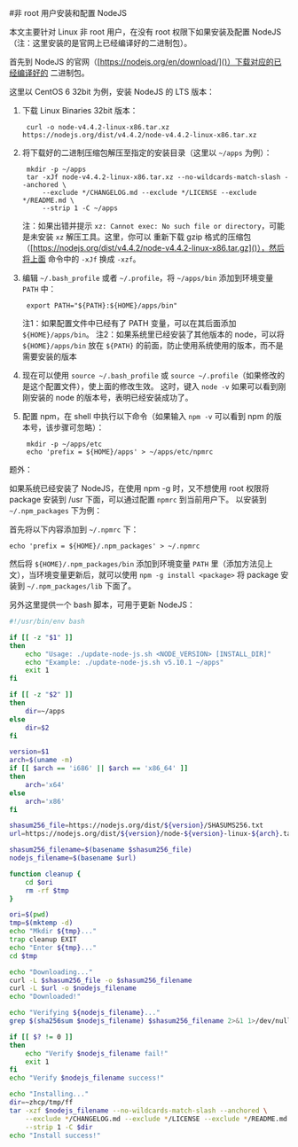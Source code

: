 #非 root 用户安装和配置 NodeJS

本文主要针对 Linux 非 root 用户，在没有 root 权限下如果安装及配置 NodeJS（注：这里安装的是官网上已经编译好的二进制包）。

首先到 NodeJS 的官网（[https://nodejs.org/en/download/]()）下载对应的已经编译好的
二进制包。

这里以 CentOS 6 32bit 为例，安装 NodeJS 的 LTS 版本：

1. 下载 Linux Binaries 32bit 版本：

        curl -o node-v4.4.2-linux-x86.tar.xz https://nodejs.org/dist/v4.4.2/node-v4.4.2-linux-x86.tar.xz

2. 将下载好的二进制压缩包解压至指定的安装目录（这里以 `~/apps` 为例）：

        mkdir -p ~/apps
        tar -xJf node-v4.4.2-linux-x86.tar.xz --no-wildcards-match-slash --anchored \
            --exclude */CHANGELOG.md --exclude */LICENSE --exclude */README.md \
            --strip 1 -C ~/apps
   注：如果出错并提示 `xz: Cannot exec: No such file or directory`，可能是未安装 `xz` 解压工具。这里，你可以
   重新下载 gzip 格式的压缩包（[https://nodejs.org/dist/v4.4.2/node-v4.4.2-linux-x86.tar.gz]()），然后将上面
   命令中的 `-xJf` 换成 `-xzf`。

3. 编辑 `~/.bash_profile` 或者 `~/.profile`，将 `~/apps/bin` 添加到环境变量 `PATH` 中：

        export PATH="${PATH}:${HOME}/apps/bin"
   注1：如果配置文件中已经有了 PATH 变量，可以在其后面添加 `${HOME}/apps/bin`。
   注2：如果系统里已经安装了其他版本的 node，可以将 `${HOME}/apps/bin` 放在 `${PATH}` 的前面，防止使用系统使用的版本，而不是需要安装的版本

4. 现在可以使用 `source ~/.bash_profile` 或 `source ~/.profile`（如果修改的是这个配置文件），使上面的修改生效。
   这时，键入 `node -v` 如果可以看到刚刚安装的 node 的版本号，表明已经安装成功了。


5. 配置 npm，在 shell 中执行以下命令（如果输入 `npm -v` 可以看到 npm 的版本号，该步骤可忽略）：

        mkdir -p ~/apps/etc
        echo 'prefix = ${HOME}/apps' > ~/apps/etc/npmrc

题外：

如果系统已经安装了 NodeJS，在使用 npm -g 时，又不想使用 root 权限将 package 安装到 /usr 下面，可以通过配置 `npmrc` 到当前用户下。
以安装到 `~/.npm_packages` 下为例：

首先将以下内容添加到 `~/.npmrc` 下：
```shell
echo 'prefix = ${HOME}/.npm_packages' > ~/.npmrc
```

然后将 `${HOME}/.npm_packages/bin` 添加到环境变量 `PATH` 里（添加方法见上文），当环境变量更新后，就可以使用 `npm -g install <package>` 将
package 安装到 `~/.npm_packages/lib` 下面了。

另外这里提供一个 bash 脚本，可用于更新 NodeJS：

```bash
#!/usr/bin/env bash

if [[ -z "$1" ]]
then
    echo "Usage: ./update-node-js.sh <NODE_VERSION> [INSTALL_DIR]"
    echo "Example: ./update-node-js.sh v5.10.1 ~/apps"
    exit 1
fi

if [[ -z "$2" ]]
then
    dir=~/apps
else
    dir=$2
fi

version=$1
arch=$(uname -m)
if [[ $arch == 'i686' || $arch == 'x86_64' ]]
then
    arch='x64'
else
    arch='x86'
fi

shasum256_file=https://nodejs.org/dist/${version}/SHASUMS256.txt
url=https://nodejs.org/dist/${version}/node-${version}-linux-${arch}.tar.gz

shasum256_filename=$(basename $shasum256_file)
nodejs_filename=$(basename $url)

function cleanup {
    cd $ori
    rm -rf $tmp
}

ori=$(pwd)
tmp=$(mktemp -d)
echo "Mkdir ${tmp}..."
trap cleanup EXIT
echo "Enter ${tmp}..."
cd $tmp

echo "Downloading..."
curl -L $shasum256_file -o $shasum256_filename
curl -L $url -o $nodejs_filename
echo "Downloaded!"

echo "Verifying ${nodejs_filename}..."
grep $(sha256sum $nodejs_filename) $shasum256_filename 2>&1 1>/dev/null

if [[ $? != 0 ]]
then
    echo "Verify $nodejs_filename fail!"
    exit 1
fi
echo "Verify $nodejs_filename success!"

echo "Installing..."
dir=~zhcp/tmp/ff
tar -xzf $nodejs_filename --no-wildcards-match-slash --anchored \
    --exclude */CHANGELOG.md --exclude */LICENSE --exclude */README.md \
    --strip 1 -C $dir
echo "Install success!"
```
